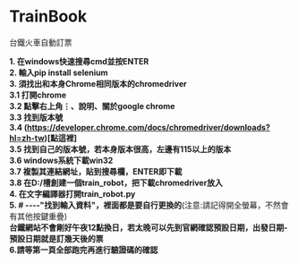 # TrainBook
台鐵火車自動訂票

**1. 在windows快速搜尋cmd並按ENTER**<br>
**2. 輸入pip install selenium** <br>
**3. 須找出和本身Chrome相同版本的chromedriver**<br>
**3.1 打開chrome**<br>
**3.2 點擊右上角⋮、說明、關於google chrome**<br>
**3.3 找到版本號**<br>
**3.4 (https://developer.chrome.com/docs/chromedriver/downloads?hl=zh-tw)[點這裡]**<br>
**3.5 找到自己的版本號，若本身版本很高，左邊有115以上的版本**<br>
**3.6 windows系統下載win32**<br>
**3.7 複製其連結網址，貼到搜尋欄，ENTER即下載**<br>
**3.8 在D:/槽創建一個train_robot，把下載chromedriver放入**<br>
**4. 在文字編譯器打開train_robot.py**<br>
**5. # ----"找到輸入資料"，裡面都是要自行更換的**(注意:請記得開全螢幕，不然會有其他按鍵重疊)<br>
**台鐵網站不會剛好午夜12點換日，若太晚可以先到官網確認預設日期，出發日期-預設日期就是訂幾天後的票**<br>
**6.請等第一頁全部跑完再進行驗證碼的確認**
